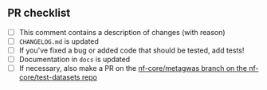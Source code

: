 <!--
# nf-core/metagwas pull request

Many thanks for contributing to nf-core/metagwas!

Please fill in the appropriate checklist below (delete whatever is not relevant).
These are the most common things requested on pull requests (PRs).

Remember that PRs should be made against the dev branch, unless you're preparing a pipeline release.

Learn more about contributing: [CONTRIBUTING.md](https://github.com/nf-core/metagwas/tree/master/.github/CONTRIBUTING.md)
-->

## PR checklist

- [ ] This comment contains a description of changes (with reason)
- [ ] `CHANGELOG.md` is updated
- [ ] If you've fixed a bug or added code that should be tested, add tests!
- [ ] Documentation in `docs` is updated
- [ ] If necessary, also make a PR on the [nf-core/metagwas branch on the nf-core/test-datasets repo](https://github.com/nf-core/test-datasets/pull/new/nf-core/metagwas)
